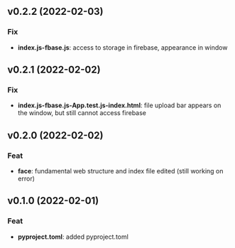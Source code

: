 ## v0.2.2 (2022-02-03)

### Fix

- **index.js-fbase.js**: access to storage in firebase, appearance in window

## v0.2.1 (2022-02-02)

### Fix

- **index.js-fbase.js-App.test.js-index.html**: file upload bar appears on the window, but still cannot access firebase

## v0.2.0 (2022-02-02)

### Feat

- **face**: fundamental web structure and index file edited (still working on error)

## v0.1.0 (2022-02-01)

### Feat

- **pyproject.toml**: added pyproject.toml
